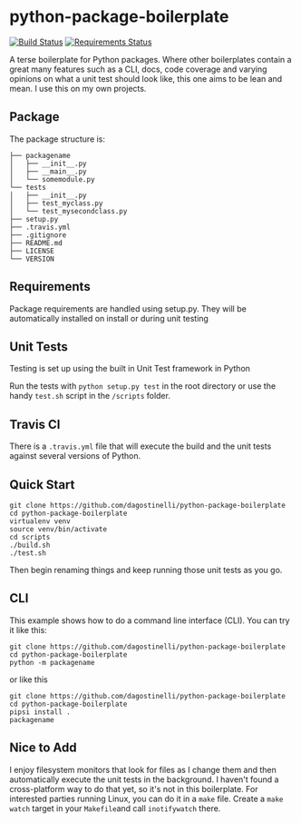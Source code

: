 python-package-boilerplate
==========================

[![Build Status](https://travis-ci.org/dagostinelli/python-package-boilerplate.png?branch=master)](https://travis-ci.org/dagostinelli/python-package-boilerplate)
[![Requirements Status](https://requires.io/github/dagostinelli/python-package-boilerplate/requirements.svg?branch=master)](https://requires.io/github/dagostinelli/python-package-boilerplate/requirements/?branch=master)

A terse boilerplate for Python packages.  Where other boilerplates contain a great many features such as a CLI, docs, code coverage and varying opinions on what a unit test should look like, this one aims to be lean and mean.  I use this on my own projects.

## Package

The package structure is:

```
├── packagename
│   ├── __init__.py
│   ├── __main__.py
│   └── somemodule.py
└── tests
│   ├── __init__.py
│   ├── test_myclass.py
│   └── test_mysecondclass.py
├── setup.py
├── .travis.yml
├── .gitignore
├── README.md
├── LICENSE
└── VERSION
```

## Requirements

Package requirements are handled using setup.py. They will be automatically installed on install or during unit testing

## Unit Tests

Testing is set up using the built in Unit Test framework in Python

Run the tests with `python setup.py test` in the root directory or use the handy `test.sh` script in the `/scripts` folder.

## Travis CI

There is a `.travis.yml` file that will execute the build and the unit tests against several versions of Python.

## Quick Start

```
git clone https://github.com/dagostinelli/python-package-boilerplate
cd python-package-boilerplate
virtualenv venv
source venv/bin/activate
cd scripts
./build.sh
./test.sh
```

Then begin renaming things and keep running those unit tests as you go.

## CLI

This example shows how to do a command line interface (CLI).  You can try it like this:

```
git clone https://github.com/dagostinelli/python-package-boilerplate
cd python-package-boilerplate
python -m packagename
```

or like this

```
git clone https://github.com/dagostinelli/python-package-boilerplate
cd python-package-boilerplate
pipsi install .
packagename
```

## Nice to Add

I enjoy filesystem monitors that look for files as I change them and then automatically execute the unit tests in the background.  I haven't found a cross-platform way to do that yet, so it's not in this boilerplate. For interested parties running Linux, you can do it in a `make` file.  Create a `make watch` target in your `Makefile`and call `inotifywatch` there.
